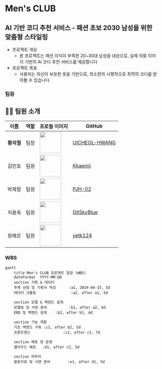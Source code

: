 # Men's CLUB 

## AI 기반 코디 추천 서비스 - 패션 초보 2030 남성을 위한 맞춤형 스타일링

- 프로젝트 개요
    - 본 프로젝트는 패션 지식이 부족한 20~30대 남성을 대상으로, 실제 의류 이미지 기반의 AI 코디 추천 서비스를 제공합니다
- 프로젝트 목표
    - 사용자는 자신이 보유한 옷을 기반으로, 최소한의 시행착오로 최적의 코디를 받아볼 수 있습니다.

### 팀원 

<h2>👨‍💻 팀원 소개</h2>

<table>
  <thead>
    <tr>
      <th>이름</th>
      <th>역할</th>
      <th>프로필 이미지</th>
      <th>GitHub</th>
    </tr>
  </thead>
  <tbody>
    <tr>
      <td><strong>황의철</strong></td>
      <td>팀장</td>
      <td><img src="https://avatars.githubusercontent.com/u/109947779?s=70&v=4" width="70"/></td>
      <td><a href="https://github.com/UICHEOL-HWANG" target="_blank">UICHEOL-HWANG</a></td>
    </tr>
    <tr>
      <td>김민호</td>
      <td>팀원</td>
      <td><img src="https://avatars.githubusercontent.com/u/150321769?v=4" width="70"/></td>
      <td><a href="https://github.com/Kkaemii" target="_blank">Kkaemii</a></td>
    </tr>
    <tr>
      <td>박제형</td>
      <td>팀원</td>
      <td><img src="https://avatars.githubusercontent.com/u/192846476?v=4" width="70"/></td>
      <td><a href="https://github.com/PJH-02" target="_blank">PJH-02</a></td>
    </tr>
    <tr>
      <td>지용욱</td>
      <td>팀원</td>
      <td><img src="https://avatars.githubusercontent.com/u/52349219?s=70&v=4" width="70"/></td>
      <td><a href="https://github.com/GitSkyBlue" target="_blank">GitSkyBlue</a></td>
    </tr>
    <tr>
      <td>원예은</td>
      <td>팀원</td>
      <td><img src="https://avatars.githubusercontent.com/u/127736621?s=70&v=4" width="70"/></td>
      <td><a href="https://github.com/yetk124" target="_blank">yetk124</a></td>
    </tr>
  </tbody>
</table>

### WBS

```mermaid
gantt
    title Men's CLUB 프로젝트 일정 (WBS)
    dateFormat  YYYY-MM-DD
    section 기획 & 데이터
    주제 선정 및 기획서 작성      :a1, 2024-04-15, 5d
    데이터 크롤링                :a2, after a1, 5d

    section 모델 & 백엔드 설계
    모델링 및 서빙 준비          :b1, after a2, 6d
    ERD 및 백엔드 설계    :b2, after b1, 4d

    section 기능 개발
    기초 백엔드 구축 :c1, after b2, 5d
    프론트엔드               :c2, after c1, 7d

    section 배포 및 운영
    클라우드 배포   :d1, after c2, 5d

    section 마무리
    발표자료 및 시연 준비        :e1, after d1, 5d
```

<!--

**Here are some ideas to get you started:**

🙋‍♀️ A short introduction - what is your organization all about?
🌈 Contribution guidelines - how can the community get involved?
👩‍💻 Useful resources - where can the community find your docs? Is there anything else the community should know?
🍿 Fun facts - what does your team eat for breakfast?
🧙 Remember, you can do mighty things with the power of [Markdown](https://docs.github.com/github/writing-on-github/getting-started-with-writing-and-formatting-on-github/basic-writing-and-formatting-syntax)
-->
